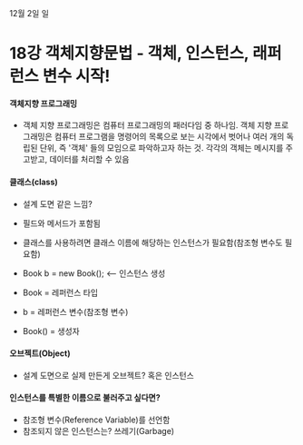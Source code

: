 12월 2일 일

# 18강 객체지향문법 - 객체, 인스턴스, 래퍼런스 변수 시작!

#### 객체지향 프로그래밍
- 객체 지향 프로그래밍은 컴퓨터 프로그래밍의 패러다임 중 하나임. 객체 지향 프로그래밍은 컴퓨터 프로그램을 명령어의
  목록으로 보는 시각에서 벗어나 여러 개의 독립된 단위, 즉 '객체' 들의 모임으로 파악하고자 하는 것. 각각의 객체는
  메시지를 주고받고, 데이터를 처리할 수 있음

#### 클래스(class)
- 설계 도면 같은 느낌?
- 필드와 메서드가 포함됨
- 클래스를 사용하려면 클래스 이름에 해당하는 인스턴스가 필요함(참조형 변수도 필요함)

- Book b = new Book();   <-- 인스턴스 생성
- Book = 레퍼런스 타입
- b = 레퍼런스 변수(참조형 변수)
- Book() = 생성자




#### 오브젝트(Object)
- 설계 도면으로 실제 만든게 오브젝트? 혹은 인스턴스


#### 인스턴스를 특별한 이름으로 불러주고 싶다면?
- 참조형 변수(Reference Variable)를 선언함
- 참조되지 않은 인스턴스는? 쓰레기(Garbage)

